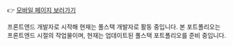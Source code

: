 👉 [모바일 페이지 보러가기](https://koreaunnie.github.io/portfolio/)

프론트엔드 개발자로 시작해 현재는 풀스택 개발자로 활동 중입니다.
본 포트폴리오는 프론트엔드 시절의 작업물이며, 현재는 업데이트된 풀스택 포트폴리오를 준비 중입니다.
